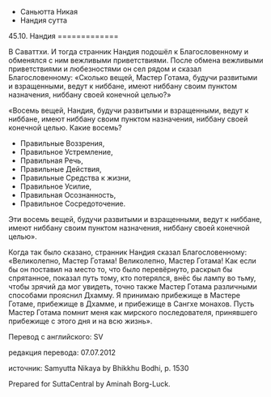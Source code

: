 









* Саньютта Никая
* Нандия сутта


45\.10\. Нандия
\=\=\=\=\=\=\=\=\=\=\=\=\=



В Саваттхи\. И тогда странник Нандия подошёл к Благословенному и обменялся с ним вежливыми приветствиями\. После обмена вежливыми приветствиями и любезностями он сел рядом и сказал Благословенному: «Сколько вещей, Мастер Готама, будучи развитыми и взращенными, ведут к ниббане, имеют ниббану своим пунктом назначения, ниббану своей конечной целью?»


«Восемь вещей, Нандия, будучи развитыми и взращенными, ведут к ниббане, имеют ниббану своим пунктом назначения, ниббану своей конечной целью\. Какие восемь?


* Правильные Воззрения,
* Правильное Устремление,
* Правильная Речь,
* Правильные Действия,
* Правильные Средства к жизни,
* Правильное Усилие,
* Правильная Осознанность,
* Правильное Сосредоточение\.


Эти восемь вещей, будучи развитыми и взращенными, ведут к ниббане, имеют ниббану своим пунктом назначения, ниббану своей конечной целью»\.


Когда так было сказано, странник Нандия сказал Благословенному: «Великолепно, Мастер Готама\! Великолепно, Мастер Готама\! Как если бы он поставил на место то, что было перевёрнуто, раскрыл бы спрятанное, показал путь тому, кто потерялся, внёс бы лампу во тьму, чтобы зрячий да мог увидеть, точно также Мастер Готама различными способами прояснил Дхамму\. Я принимаю прибежище в Мастере Готаме, прибежище в Дхамме, и прибежище в Сангхе монахов\. Пусть Мастер Готама помнит меня как мирского последователя, принявшего прибежище с этого дня и на всю жизнь»\.



Перевод с английского: SV


редакция перевода: 07\.07\.2012


источник: Samyutta Nikaya by Bhikkhu Bodhi, p\. 1530


Prepared for SuttaCentral by Aminah Borg\-Luck\.






